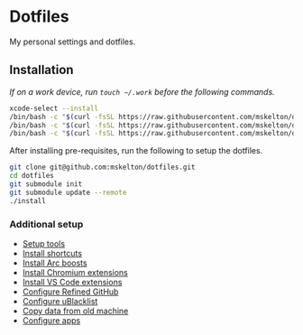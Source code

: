 # Dotfiles

My personal settings and dotfiles.

## Installation

_If on a work device, run `touch ~/.work` before the following commands._

```bash
xcode-select --install
/bin/bash -c "$(curl -fsSL https://raw.githubusercontent.com/mskelton/dotfiles/HEAD/scripts/git.sh)"
/bin/bash -c "$(curl -fsSL https://raw.githubusercontent.com/mskelton/dotfiles/HEAD/scripts/brew.sh)"
/bin/bash -c "$(curl -fsSL https://raw.githubusercontent.com/mskelton/dotfiles/HEAD/scripts/macos.sh)"
```

After installing pre-requisites, run the following to setup the dotfiles.

```bash
git clone git@github.com:mskelton/dotfiles.git
cd dotfiles
git submodule init
git submodule update --remote
./install
```

### Additional setup

- [Setup tools](https://github.com/mskelton/dotfiles/tree/main/docs/tools.md)
- [Install shortcuts](https://github.com/mskelton/dotfiles/tree/main/docs/shortcuts.md)
- [Install Arc boosts](https://github.com/mskelton/dotfiles/tree/main/docs/arc-boosts.md)
- [Install Chromium extensions](https://github.com/mskelton/dotfiles/tree/main/docs/chromium-extensions.md)
- [Install VS Code extensions](https://github.com/mskelton/dotfiles/tree/main/docs/vscode-extensions.md)
- [Configure Refined GitHub](https://github.com/mskelton/dotfiles/tree/main/docs/refined-github.md)
- [Configure uBlacklist](https://github.com/mskelton/dotfiles/tree/main/docs/ublacklist.md)
- [Copy data from old machine](https://github.com/mskelton/dotfiles/tree/main/docs/shortcuts.md)
- [Configure apps](https://github.com/mskelton/dotfiles/tree/main/docs/configure-apps.md)
